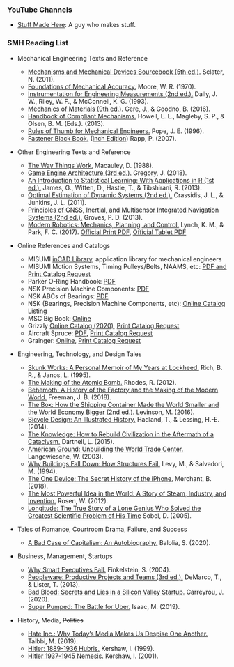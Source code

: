 ### YouTube Channels

* [Stuff Made Here](https://www.youtube.com/channel/UCj1VqrHhDte54oLgPG4xpuQ): A guy who makes stuff.

### SMH Reading List

* Mechanical Engineering Texts and Reference
  * [Mechanisms and Mechanical Devices Sourcebook (5th ed.).](https://www.amazon.com/dp/0071704426) Sclater, N. (2011).
  * [Foundations of Mechanical Accuracy.](https://www.amazon.com/dp/B0006CAKT8) Moore, W. R. (1970).
  * [Instrumentation for Engineering Measurements (2nd ed.).](https://www.amazon.com/dp/0471551929) Dally, J. W., Riley, W. F., & McConnell, K. G. (1993).
  * [Mechanics of Materials (9th ed.).](https://www.amazon.com/dp/0133254429) Gere, J., & Goodno, B. (2016).
  * [Handbook of Compliant Mechanisms.](https://www.amazon.com/dp/1119953456) Howell, L. L., Magleby, S. P., & Olsen, B. M. (Eds.). (2013).  
  * [Rules of Thumb for Mechanical Engineers.](https://www.amazon.com/dp/0884157903) Pope, J. E. (1996).
  * [Fastener Black Book.](https://www.amazon.com/dp/B00KC58Z3M) ([Inch Edition](https://www.amazon.com/dp/1921722444)) Rapp, P. (2007).
  
* Other Engineering Texts and Reference
  * [The Way Things Work.](https://www.amazon.com/dp/0395428572) Macauley, D. (1988).
  * [Game Engine Architecture (3rd ed.).](https://www.amazon.com/dp/1138035459) Gregory, J. (2018).
  * [An Introduction to Statistical Learning: With Applications in R (1st ed.).](https://www.amazon.com/dp/1461471370) James, G., Witten, D., Hastie, T., & Tibshirani, R. (2013).
  * [Optimal Estimation of Dynamic Systems (2nd ed.).](https://www.amazon.com/dp/1439839859) Crassidis, J. L., & Junkins, J. L. (2011). 
  * [Principles of GNSS, Inertial, and Multisensor Integrated Navigation Systems (2nd ed.).](https://www.amazon.com/dp/1608070050) Groves, P. D. (2013).
  * [Modern Robotics: Mechanics, Planning, and Control.](https://www.amazon.com/dp/1107156300) Lynch, K. M., & Park, F. C. (2017). [Official Print PDF](http://hades.mech.northwestern.edu/images/2/25/MR-v2.pdf), [Official Tablet PDF](http://hades.mech.northwestern.edu/images/0/0c/MR-tablet-v2.pdf)

* Online References and Catalogs
  * MISUMI [inCAD Library](https://us.misumi-ec.com/us/incadlibrary/), application library for mechanical engineers
  * MISUMI Motion Systems, Timing Pulleys/Belts, NAAMS, etc: [PDF and Print Catalog Request](https://us.misumi-ec.com/us/CatalogRequest.html)
  * Parker O-Ring Handbook: [PDF](https://www.parker.com/Literature/O-Ring%20Division%20Literature/ORD%205700.pdf)
  * NSK Precision Machine Components: [PDF](http://www.nsk-literature.com/en/precision-machine-components/offline/download.pdf)
  * NSK ABCs of Bearings: [PDF](https://www.nsk.com/common/data/ctrgPdf/split/e1102/nsk_cat_e1102m_a7-141.pdf)
  * NSK (Bearings, Precision Machine Components, etc): [Online Catalog Listing](https://www.jp.nsk.com/app01/en/ctrg/index.cgi?inpGroup=precision)  
  * MSC Big Book: [Online](https://www.mscdirect.com/FlyerView?contentPath=/sales-catalogs/big-book)
  * Grizzly [Online Catalog (2020)](https://www.grizzly.com/catalog/2020/main), [Print Catalog Request](https://www.grizzly.com/forms/catalog-request)
  * Aircraft Spruce: [PDF](https://www.aircraftspruce.com/pdf/2021Individual/2021catalog.pdf), [Print Catalog Request](https://www.aircraftspruce.com/catalog/stpages/sprucecatalog.php)
  * Grainger: [Online](https://www.grainger.com/content/tf_onlinecat), [Print Catalog Request](https://www.grainger.com/content/cat_print)

* Engineering, Technology, and Design Tales
  * [Skunk Works: A Personal Memoir of My Years at Lockheed.](https://www.amazon.com/dp/0316743003) Rich, B. R., & Janos, L. (1995).
  * [The Making of the Atomic Bomb.](https://www.amazon.com/dp/1451677618) Rhodes, R. (2012).
  * [Behemoth: A History of the Factory and the Making of the Modern World.](https://www.amazon.com/dp/0393356620) Freeman, J. B. (2018).
  * [The Box: How the Shipping Container Made the World Smaller and the World Economy Bigger (2nd ed.).](https://www.amazon.com/dp/0691170819) Levinson, M. (2016).
  * [Bicycle Design: An Illustrated History.](https://www.amazon.com/dp/0262026759) Hadland, T., & Lessing, H.-E. (2014).
  * [The Knowledge: How to Rebuild Civilization in the Aftermath of a Cataclysm.](https://www.amazon.com/dp/0143127047) Dartnell, L. (2015).
  * [American Ground: Unbuilding the World Trade Center.](https://www.amazon.com/dp/0865476756) Langewiesche, W. (2003).
  * [Why Buildings Fall Down: How Structures Fail.](https://www.amazon.com/dp/039331152X) Levy, M., & Salvadori, M. (1994).
  * [The One Device: The Secret History of the iPhone.](https://www.amazon.com/dp/0316546240) Merchant, B. (2018).
  * [The Most Powerful Idea in the World: A Story of Steam, Industry, and Invention.](https://www.amazon.com/dp/0226726347) Rosen, W. (2012).
  * [Longitude: The True Story of a Lone Genius Who Solved the Greatest Scientific Problem of His Time](https://www.amazon.com/dp/080271529X) Sobel, D. (2005).
  
* Tales of Romance, Courtroom Drama, Failure, and Success
  * [A Bad Case of Capitalism: An Autobiography.](https://www.amazon.com/dp/1792354703) Balolia, S. (2020).

* Business, Management, Startups
  * [Why Smart Executives Fail.](https://www.amazon.com/dp/1591840457) Finkelstein, S. (2004).
  * [Peopleware: Productive Projects and Teams (3rd ed.).](https://www.amazon.com/dp/0321934113) DeMarco, T., & Lister, T. (2013).
  * [Bad Blood: Secrets and Lies in a Silicon Valley Startup.](https://www.amazon.com/dp/0525431993) Carreyrou, J. (2020).
  * [Super Pumped: The Battle for Uber.](https://www.amazon.com/dp/0393358615) Isaac, M. (2019).

* History, Media, ~~Politics~~
  * [Hate Inc.: Why Today’s Media Makes Us Despise One Another.](https://www.amazon.com/dp/1682194078) Taibbi, M. (2019).
  * [Hitler: 1889-1936 Hubris.](https://www.amazon.com/dp/0393320359) Kershaw, I. (1999). 
  * [Hitler 1937-1945 Nemesis.](https://www.amazon.com/dp/0393322521) Kershaw, I. (2001).
  
